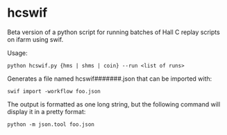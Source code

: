# hcswif
Beta version of a python script for running batches of Hall C replay scripts
on ifarm using swif.

Usage:
```
python hcswif.py {hms | shms | coin} --run <list of runs>
```

Generates a file named hcswif#######.json that can be imported with:
```
swif import -workflow foo.json
```

The output is formatted as one long string, but the following command will
display it in a pretty format:
```
python -m json.tool foo.json
```
